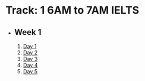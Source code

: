 # Track: 1 6AM to 7AM IELTS

- ## Week 1

   1. [Day 1](https://www.facebook.com/iCodeguru/videos/1552180998977828)
   2. [Day 2](https://www.facebook.com/iCodeguru/videos/1498265397440046)
   3. [Day 3](https://www.facebook.com/iCodeguru/videos/1129745338323772)
   4. [Day 4](https://www.facebook.com/iCodeguru/videos/1164553544873334)
   5. [Day 5](https://www.facebook.com/iCodeguru/videos/810749914363881)

<!-- - ## Week 2

   1. [Day 1](https://www.facebook.com/iCodeguru/videos/8024067470985829)
   2. [Day 2](https://www.facebook.com/iCodeguru/videos/1379786642702245)
   3. [Day 3](https://www.facebook.com/iCodeguru/videos/1523372771866116)
   4. [Day 4]()
   5. [Day 5]() -->

<!-- - ## Week 

   1. [Day 1]()
   2. [Day 2]()
   3. [Day 3]()
   4. [Day 4]()
   5. [Day 5]() -->